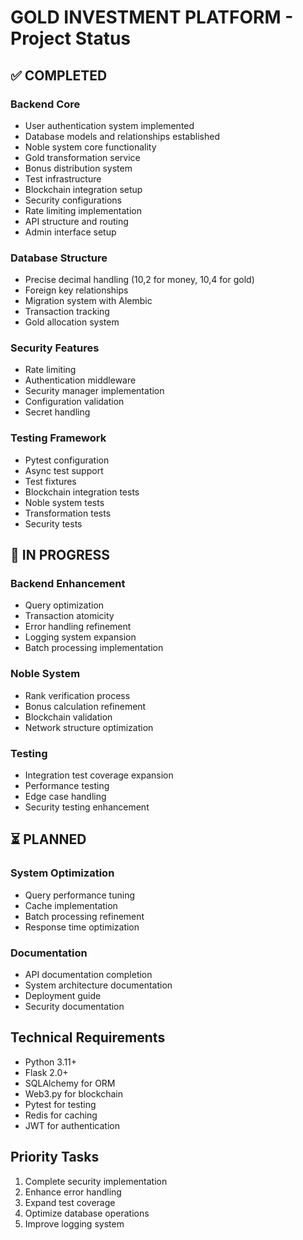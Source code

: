 
# GOLD INVESTMENT PLATFORM - Project Status

## ✅ COMPLETED

### Backend Core
- User authentication system implemented
- Database models and relationships established
- Noble system core functionality
- Gold transformation service
- Bonus distribution system
- Test infrastructure
- Blockchain integration setup
- Security configurations
- Rate limiting implementation
- API structure and routing
- Admin interface setup

### Database Structure
- Precise decimal handling (10,2 for money, 10,4 for gold)
- Foreign key relationships
- Migration system with Alembic
- Transaction tracking
- Gold allocation system

### Security Features
- Rate limiting
- Authentication middleware
- Security manager implementation
- Configuration validation
- Secret handling

### Testing Framework
- Pytest configuration
- Async test support
- Test fixtures
- Blockchain integration tests
- Noble system tests
- Transformation tests
- Security tests

## 🔄 IN PROGRESS

### Backend Enhancement
- Query optimization
- Transaction atomicity
- Error handling refinement
- Logging system expansion
- Batch processing implementation

### Noble System
- Rank verification process
- Bonus calculation refinement
- Blockchain validation
- Network structure optimization

### Testing
- Integration test coverage expansion
- Performance testing
- Edge case handling
- Security testing enhancement

## ⏳ PLANNED

### System Optimization
- Query performance tuning
- Cache implementation
- Batch processing refinement
- Response time optimization

### Documentation
- API documentation completion
- System architecture documentation
- Deployment guide
- Security documentation

## Technical Requirements
- Python 3.11+
- Flask 2.0+
- SQLAlchemy for ORM
- Web3.py for blockchain
- Pytest for testing
- Redis for caching
- JWT for authentication

## Priority Tasks
1. Complete security implementation
2. Enhance error handling
3. Expand test coverage
4. Optimize database operations
5. Improve logging system
